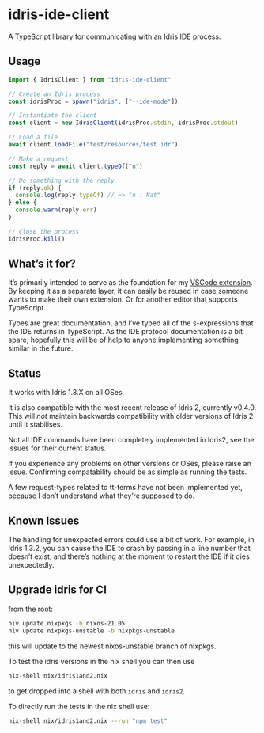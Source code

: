 # idris-ide-client
A TypeScript library for communicating with an Idris IDE process.

## Usage
```typescript
import { IdrisClient } from "idris-ide-client"

// Create an Idris process
const idrisProc = spawn("idris", ["--ide-mode"])

// Instantiate the client
const client = new IdrisClient(idrisProc.stdin, idrisProc.stdout)

// Load a file
await client.loadFile("test/resources/test.idr")

// Make a request
const reply = await client.typeOf("n")

// Do something with the reply
if (reply.ok) {
  console.log(reply.typeOf) // => "n : Nat"
} else {
  console.warn(reply.err)
}

// Close the process
idrisProc.kill()
```

## What’s it for?
It’s primarily intended to serve as the foundation for my [VSCode extension](https://github.com/meraymond2/idris-vscode). By keeping it as a separate layer, it can easily be reused in case someone wants to make their own extension. Or for another editor that supports TypeScript.

Types are great documentation, and I’ve typed all of the s-expressions that the IDE returns in TypeScript. As the IDE protocol documentation is a bit spare, hopefully this will be of help to anyone implementing something similar in the future.

## Status
It works with Idris 1.3.X on all OSes.

It is also compatible with the most recent release of Idris 2, currently v0.4.0. This will _not_ maintain backwards compatibility with older versions of Idris 2 until it stabilises.

Not all IDE commands have been completely implemented in Idris2, see the issues for their current status.

If you experience any problems on other versions or OSes, please raise an issue. Confirming compatability should be as simple as running the tests.

A few request-types related to tt-terms have not been implemented yet, because I don’t understand what they’re supposed to do.

## Known Issues
The handling for unexpected errors could use a bit of work. For example, in Idris 1.3.2, you can cause the IDE to crash by passing in a line number that doesn’t exist, and there’s nothing at the moment to restart the IDE if it dies unexpectedly.

## Upgrade idris for CI

from the root:
```sh
niv update nixpkgs -b nixos-21.05
niv update nixpkgs-unstable -b nixpkgs-unstable
```
this will update to the newest nixos-unstable branch of nixpkgs.

To test the idris versions in the nix shell you can then use
```sh
nix-shell nix/idris1and2.nix
```
to get dropped into a shell with both `idris` and `idris2`.

To directly run the tests in the nix shell use:
```sh
nix-shell nix/idris1and2.nix --run "npm test"
```
